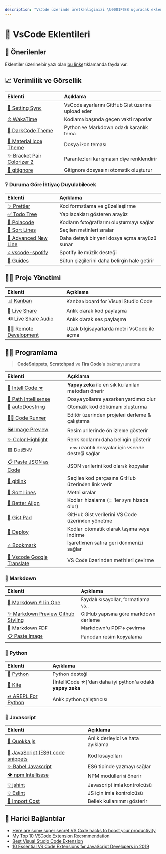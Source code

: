 ```yaml
---
description: "VsCode üzerinde üretkenliğinizi \U0001F6EB uçuracak eklentiler."
---
```


# 🔌 VsCode Eklentileri

## 🎇 Önerilenler

Eklentiler üzerine bir yazı olan [bu linke](https://www.freecodecamp.org/news/here-are-some-super-secret-vs-code-hacks-to-boost-your-productivity-20d30197ac76/) tıklamanda fayda var.

## 📈 Verimlilik ve Görsellik

| Eklenti | Açıklama |
| :--- | :--- |
| [💫 Setting Sync](https://marketplace.visualstudio.com/items?itemName=Shan.code-settings-sync) | VsCode ayarlarını GitHub Gist üzerine upload eder |
| [⏱ WakaTime](https://marketplace.visualstudio.com/items?itemName=WakaTime.vscode-wakatime) | Kodlama başında geçen vakti raporlar |
| [🌙 DarkCode Theme](https://marketplace.visualstudio.com/items?itemName=yedhrab.darkcode-theme-adopted-python-and-markdown) | Python ve Markdown odaklı karanlık tema |
| [📂 Material Icon Theme](https://marketplace.visualstudio.com/items?itemName=PKief.material-icon-theme) | Dosya ikon teması |
| [✨ Bracket Pair Colorizer 2](https://marketplace.visualstudio.com/items?itemName=CoenraadS.bracket-pair-colorizer-2) | Parantezleri karışmasın diye renklendirir |
| [🍁 gitignore](https://marketplace.visualstudio.com/items?itemName=codezombiech.gitignore) | Gitignore dosyasını otomatik oluşturur |

### ❔ Duruma Göre İhtiyaç Duyulabilecek

| Eklenti | Açıklama |
| :--- | :--- |
| [✨ Prettier](https://marketplace.visualstudio.com/items?itemName=esbenp.prettier-vscode) | Kod formatlama ve güzelleştirme |
| [✅ Todo Tree](https://marketplace.visualstudio.com/items?itemName=Gruntfuggly.todo-tree) | Yapılacakları gösteren arayüz |
| [📸 Polacode](https://marketplace.visualstudio.com/items?itemName=pnp.polacode) | Kodların fotoğraflarını oluşturmayı sağlar |
| [📏 Sort Lines](https://marketplace.visualstudio.com/items?itemName=Tyriar.sort-lines) | Seçilen metinleri sıralar |
| [📑 Advanced New Line](https://marketplace.visualstudio.com/items?itemName=dkundel.vscode-new-file) | Daha detaylı bir yeni dosya açma arayüzü sunar |
| [🎶 vscode-spotify](https://marketplace.visualstudio.com/items?itemName=shyykoserhiy.vscode-spotify) | Spotify ile müzik desteği |
| [📐 Guides](https://marketplace.visualstudio.com/items?itemName=spywhere.guides) | Sütun çizgilerini daha belirgin hale getirir |

## 👨‍💼 Proje Yönetimi

| Eklenti | Açıklama |
| :--- | :--- |
| [📊 Kanban](https://marketplace.visualstudio.com/items?itemName=mkloubert.vscode-kanban) | Kanban board for Visual Studio Code |
| [🎥 Live Share](https://marketplace.visualstudio.com/items?itemName=MS-vsliveshare.vsliveshare) | Anlık olarak kod paylaşma |
| [🔊 Live Share Audio](https://marketplace.visualstudio.com/items?itemName=MS-vsliveshare.vsliveshare-audio) | Anlık olarak ses paylaşma |
| [👨‍💻 Remote Development](https://marketplace.visualstudio.com/items?itemName=ms-vscode-remote.vscode-remote-extensionpack) | Uzak bilgisayarlarda metni VsCode ile açma |

## 👨‍💻 Programlama

> **CodeSnippets**, **Scratchpad** ve **Fira Code**'a bakmayı unutma

| Eklenti | Açıklama |
| :--- | :--- |
| [🤖 IntelliCode ☆](https://marketplace.visualstudio.com/items?itemName=VisualStudioExptTeam.vscodeintellicode) | **Yapay zeka** ile en sık kullanılan metodları önerir |
| [📁 Path Intellisense](https://marketplace.visualstudio.com/items?itemName=christian-kohler.path-intellisense) | Dosya yollarını yazarken yardımcı olur |
| [📰 autoDocstring](https://marketplace.visualstudio.com/items?itemName=njpwerner.autodocstring) | Otomatik kod dökümanı oluşturma |
| [🏃‍♂️ Code Runner](https://marketplace.visualstudio.com/items?itemName=formulahendry.code-runner) | Editör üzerinden projeleri derleme & çalıştırma |
| [🖼️ Image Preview](https://marketplace.visualstudio.com/items?itemName=kisstkondoros.vscode-gutter-preview) | Resim urllerinde ön izleme gösterir |
| [✨ Color Highlight](https://marketplace.visualstudio.com/items?itemName=naumovs.color-highlight) | Renk kodlarını daha belirgin gösterir |
| [🟦 DotENV](https://marketplace.visualstudio.com/items?itemName=mikestead.dotenvs) | `.env` uzantılı dosyalar için vscode desteği sağlar |
| [📋 Paste JSON as Code](https://marketplace.visualstudio.com/items?itemName=quicktype.quicktype) | JSON verilerini kod olarak kopyalar |
| [🔗 gitlink](https://marketplace.visualstudio.com/items?itemName=qezhu.gitlink) | Seçilen kod parçasına GitHub üzerinden link verir |
| [🚄 Sort Lines](https://marketplace.visualstudio.com/items?itemName=Tyriar.sort-lines) | Metni sıralar |
| [🍢 Better Align](https://marketplace.visualstudio.com/items?itemName=wwm.better-align) | Kodları hizalama \(= 'ler aynı hizada olur\) |
| [📘 Gist Pad](https://marketplace.visualstudio.com/items?itemName=vsls-contrib.gistfs) | GitHub Gist verilerini VS Code üzerinden yönetme |
| [🚚 Deploy](https://marketplace.visualstudio.com/items?itemName=mkloubert.vs-deploy) | Kodları otomatik olarak taşıma veya indirme |
| [⭐ Bookmark](https://marketplace.visualstudio.com/items?itemName=alefragnani.Bookmarks) | İşaretlenen satıra geri dönmenizi sağlar |
| [💱 Vscode Google Translate](https://marketplace.visualstudio.com/items?itemName=funkyremi.vscode-google-translate) | VS Code üzerinden metinleri çevirme |

### 📄 Markdown

| Eklenti | Açıklama |
| :--- | :--- |
| [🌟 Markdown All in One](https://marketplace.visualstudio.com/items?itemName=yzhang.markdown-all-in-one) | Faydalı kısayollar, formatlama vs.. |
| [✨ Markdown Preview Github Styling](https://marketplace.visualstudio.com/items?itemName=bierner.markdown-preview-github-styles) | GitHub yapısına göre markdown derleme |
| [📃 Markdown PDF](https://marketplace.visualstudio.com/items?itemName=yzane.markdown-pdf) | Markdown'u PDF'e çevirme |
| [📋 Paste Image](https://marketplace.visualstudio.com/items?itemName=mushan.vscode-paste-image) | Panodan resim kopyalama |

### 🐍 Python

| Eklenti | Açıklama |
| :--- | :--- |
| [🌟 Python](https://marketplace.visualstudio.com/items?itemName=ms-python.python) | Python desteği |
| [🤖 Kite](https://marketplace.visualstudio.com/items?itemName=kiteco.kite) | \[IntelliCode ☆\]'dan daha iyi python'a odaklı **yapay zeka** |
| [⏯ AREPL For Python](https://marketplace.visualstudio.com/items?itemName=almenon.arepl) | Anlık python çalıştırıcısı |

### 📜 Javascript

| Eklenti | Açıklama |
| :--- | :--- |
| [🐛 Quokka.js](https://marketplace.visualstudio.com/items?itemName=WallabyJs.quokka-vscode) | Anlık derleyici ve hata ayıklama |
| [🚀 JavaScript \(ES6\) code snippets](https://marketplace.visualstudio.com/items?itemName=xabikos.JavaScriptSnippets) | Kod kısayolları |
| [✨ Babel Javascript](https://marketplace.visualstudio.com/items?itemName=mgmcdermott.vscode-language-babel) | ES6 tipinde yazmayı sağlar |
| [👁 npm Intellisese](https://marketplace.visualstudio.com/items?itemName=christian-kohler.npm-intellisense) | NPM modüllerini önerir |
| [💡 jshint](https://marketplace.visualstudio.com/items?itemName=dbaeumer.jshint) | Javascript imla kontrolcüsü |
| [💡 Eslint](https://marketplace.visualstudio.com/items?itemName=dbaeumer.vscode-eslint) | JS için imla kontrolcüsü |
| [🎳 Import Cost](https://marketplace.visualstudio.com/items?itemName=wix.vscode-import-cost) | Bellek kullanımını gösterir |

## 🔗 Harici Bağlantılar

* [Here are some super secret VS Code hacks to boost your productivity](https://www.freecodecamp.org/news/here-are-some-super-secret-vs-code-hacks-to-boost-your-productivity-20d30197ac76/)
* [My Top 10 VSCode Extension Recommendation](https://medium.com/backticks-tildes/my-top-10-vscode-extension-recommendation-ac2c2f62ffe5)
* [Best Visual Studio Code Extension](https://blog.elmah.io/best-visual-studio-code-extensions/)
* [10 Essential VS Code Extensions for JavaScript Developers in 2019](https://hackernoon.com/10-essential-vs-code-extensions-for-javascript-developers-in-2019-e8320e3f421e)

